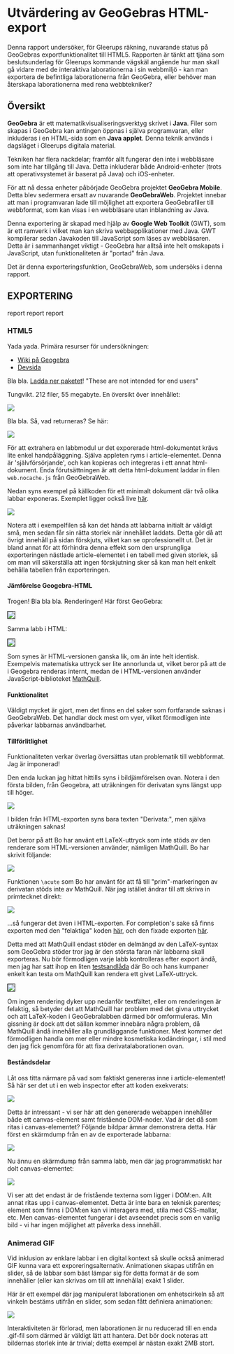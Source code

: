 
# Utvärdering av GeoGebras HTML-export

Denna rapport undersöker, för Gleerups räkning, nuvarande status på GeoGebras exportfunktionalitet till HTML5. Rapporten är tänkt att tjäna som beslutsunderlag för Gleerups kommande vägskäl angående hur man skall gå vidare med de interaktiva laborationerna i sin webbmiljö - kan man exportera de befintliga laborationerna från GeoGebra, eller behöver man återskapa laborationerna med rena webbtekniker?


## Översikt

**GeoGebra** är ett matematikvisualiseringsverktyg skrivet i **Java**. Filer som skapas i GeoGebra kan antingen öppnas i själva programvaran, eller inkluderas i en HTML-sida som en **Java applet**. Denna teknik används i dagsläget i Gleerups digitala material.

Tekniken har flera nackdelar; framför allt fungerar den inte i webbläsare som inte har tillgång till Java. Detta inkluderar både Android-enheter (trots att operativsystemet är baserat på Java) och iOS-enheter.

För att nå dessa enheter påbörjade GeoGebra projektet **GeoGebra Mobile**. Detta blev sedermera ersatt av nuvarande **GeoGebraWeb**. Projektet innebar att man i programvaran lade till möjlighet att exportera GeoGebrafiler till webbformat, som kan visas i en webbläsare utan inblandning av Java.

Denna exportering är skapad med hjälp av **Google Web Toolkit** (GWT), som är ett ramverk i vilket man kan skriva webbapplikationer med Java. GWT kompilerar sedan Javakoden till JavaScript som läses av webbläsaren. Detta är i sammanhanget viktigt - GeoGebra har alltså inte helt omskapats i JavaScript, utan funktionaliteten är "portad" från Java.

Det är denna exporteringsfunktion, GeoGebraWeb, som undersöks i denna rapport.



## EXPORTERING

report report report

### HTML5

Yada yada. Primära resurser för undersökningen: 

*    [Wiki på Geogebra](http://wiki.geogebra.org/en/Tutorial:Creating_HTML5_documents_with_GeoGebraWeb)
*    [Devsida](http://dev.geogebra.org/trac/wiki/GeoGebraWeb)


Bla bla. [Ladda ner paketet](http://dev.geogebra.org/download/web/GeoGebraWeb-latest.zip)! "These are not intended for end users"

Tungvikt. 212 filer, 55 megabyte. En översikt över innehållet:

<img src='./bilder/geogebraweb-content.png' />

Bla bla. Så, vad returneras? Se här:

<img src='./bilder/geogebraweb-export.png' />

För att extrahera en labbmodul ur det exporerade html-dokumentet krävs lite enkel handpåläggning. Själva appleten ryms i article-elementet. Denna är 'självförsörjande', och kan kopieras och integreras i ett annat html-dokument. Enda förutsättningen är att detta html-dokument laddar in filen `web.nocache.js` från GeoGebraWeb.

Nedan syns exempel på källkoden för ett minimalt dokument där två olika labbar exponeras. Exemplet ligger också live [här](http://krawaller.github.com/gleerups/export/applets.html).

<img src='./bilder/geogebraweb-composite.png' />

Notera att i exempelfilen så kan det hända att labbarna initialt är väldigt små, men sedan får sin rätta storlek när innehållet laddats. Detta gör då att övrigt innehåll på sidan förskjuts, vilket kan se oprofessionellt ut. Det är bland annat för att förhindra denna effekt som den ursprungliga exporteringen nästlade article-elementet i en tabell med given storlek, så om man vill säkerställa att ingen förskjutning sker så kan man helt enkelt behålla tabellen från exporteringen.




#### Jämförelse Geogebra-HTML

Trogen! Bla bla bla. Renderingen! Här först GeoGebra:

<img src='./bilder/comparison-geogebra.png' style='border: 1px solid black; max-height: 60%; max-width: 60%;' />

Samma labb i HTML:

<img src='./bilder/comparison-html.png' style='border: 1px solid black; max-height: 60%; max-width: 60%;' />

Som synes är HTML-versionen ganska lik, om än inte helt identisk. Exempelvis matematiska uttryck ser lite annorlunda ut, vilket beror på att de i Geogebra renderas internt, medan de i HTML-versionen använder JavaScript-biblioteket [MathQuill](http://www.mathquill.com).

#### Funktionalitet

Väldigt mycket är gjort, men det finns en del saker som fortfarande saknas i GeoGebraWeb. Det handlar dock mest om vyer, vilket förmodligen inte påverkar labbarnas användbarhet.


#### Tillförlitlighet

Funktionaliteten verkar överlag översättas utan problematik till webbformat. Jag är imponerad!

Den enda luckan jag hittat hittills syns i bildjämförelsen ovan. Notera i den första bilden, från Geogebra, att uträkningen för derivatan syns längst upp till höger.

<img src='./bilder/derivata.png' />

I bilden från HTML-exporten syns bara texten "Derivata:", men själva uträkningen saknas!

Det beror på att Bo har använt ett LaTeX-uttryck som inte stöds av den renderare som HTML-versionen använder, nämligen MathQuill. Bo har skrivit följande:

<img src='./bilder/bossegeoinput.png' />

Funktionen `\acute` som Bo har använt för att få till "prim"-markeringen av derivatan stöds inte av MathQuill. När jag istället ändrar till att skriva in primtecknet direkt:

<img src='./bilder/bossegeoinput_fixed.png' />

...så fungerar det även i HTML-exporten. For completion's sake så finns exporten med den "felaktiga" koden [här](http://krawaller.github.com/gleerups/export/321_Symmetrisk_andringskvot_derivata.html), och den fixade exporten [här](http://krawaller.github.com/gleerups/export/321_Symmetrisk_andringskvot_derivata_fixed.html).

Detta med att MathQuill endast stöder en delmängd av den LaTeX-syntax som GeoGebra stöder tror jag är den största faran när labbarna skall exporteras. Nu bör förmodligen varje labb kontrolleras efter export ändå, men jag har satt ihop en liten [testsandlåda](mathquill_sandbox.html) där Bo och hans kumpaner enkelt kan testa om MathQuill kan rendera ett givet LaTeX-uttryck.

<img src='./bilder/sandbox.png' style='border: 1px solid black;' />

Om ingen rendering dyker upp nedanför textfältet, eller om renderingen är felaktig, så betyder det att MathQuill har problem med det givna uttrycket och att LaTeX-koden i GeoGebralabben därmed bör omformuleras. Min gissning är dock att det sällan kommer innebära några problem, då MathQuill ändå innehåller alla grundläggande funktioner. Mest kommer det förmodligen handla om mer eller mindre kosmetiska kodändringar, i stil med den jag fick genomföra för att fixa derivatalaborationen ovan.


#### Beståndsdelar

Låt oss titta närmare på vad som faktiskt genereras inne i article-elementet! Så här ser det ut i en web inspector efter att koden exekverats:

<img src='./bilder/generatedcode.png' />

Detta är intressant - vi ser här att den genererade webappen innehåller både ett canvas-element samt fristående DOM-noder. Vad är det då som ritas i canvas-elementet? Följande bildpar ämnar demonstrera detta. Här först en skärmdump från en av de exporterade labbarna:

<img src='./bilder/dissection-with.png' />

Nu ännu en skärmdump från samma labb, men där jag programmatiskt har dolt canvas-elementet:

<img src='./bilder/dissection-without.png' />

Vi ser att det endast är de fristående texterna som ligger i DOM:en. Allt annat ritas upp i canvas-elementet. Detta är inte bara en teknisk parentes; element som finns i DOM:en kan vi interagera med, stila med CSS-mallar, etc. Men canvas-elementet fungerar i det avseendet precis som en vanlig bild - vi har ingen möjlighet att påverka dess innehåll. 


### Animerad GIF

Vid inklusion av enklare labbar i en digital kontext så skulle också animerad GIF kunna vara ett exporeringsalternativ. Animationen skapas utifrån en slider, så de labbar som bäst lämpar sig för detta format är de som innehåller (eller kan skrivas om till att innehålla) exakt 1 slider. 

Här är ett exempel där jag manipulerat laborationen om enhetscirkeln så att vinkeln bestäms utifrån en slider, som sedan fått definiera animationen:

<img src='./export/353_Enhetscirkeln.gif' />

Interaktiviteten är förlorad, men laborationen är nu reducerad till en enda .gif-fil som därmed är väldigt lätt att hantera. Det bör dock noteras att bildernas storlek inte är trivial; detta exempel är nästan exakt 2MB stort.